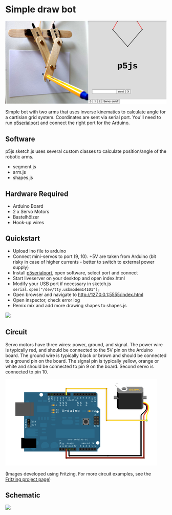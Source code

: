 # Simple draw bot

![](images/ServoBotImage.jpg)

Simple bot with two arms that uses inverse kinematics to calculate angle for a cartisian grid system. Coordinates are sent via serial port. You'll need to run [p5serialport](https://github.com/p5-serial/p5.serialcontrol/releases) and connect the right port for the Arduino.

## Software 

p5js sketch.js uses several custom classes to calculate position/angle of the robotic arms.

* segment.js 
* arm.js
* shapes.js

## Hardware Required

* Arduino Board
* 2 x Servo Motors
* Bastelhölzer
* Hook-up wires

## Quickstart

  - Upload ino file to arduino
  - Connect mini-servos to port (9, 10). +5V are taken from Arduino (bit risky in case of higher currents - better to switch to external power supply)
  - Install [p5serialport](https://github.com/p5-serial/p5.serialcontrol/releases), open software, select port and connect
  - Start liveserver on your desktop and open index.html
  - Modify your USB port if necessary in sketch.js ```serial.open("/dev/tty.usbmodem14101");```
  - Open browser and navigate to http://127.0.0.1:5555/index.html
  - Open inspector, check error log
  - Remix mix and add more drawing shapes to shapes.js
  
![](images/p5serialcontrol.pngs)

## Circuit

Servo motors have three wires: power, ground, and signal. The power wire is typically red, and should be connected to the 5V pin on the Arduino board. The ground wire is typically black or brown and should be connected to a ground pin on the board. The signal pin is typically yellow, orange or white and should be connected to pin 9 on the board. Second servo is connected to pin 10.

![](images/sweep_bb.png)

(Images developed using Fritzing. For more circuit examples, see the [Fritzing project page](http://fritzing.org/projects/))

## Schematic

![](images/sweep_schem.png)